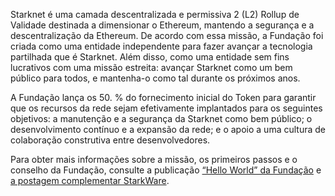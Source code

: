 Starknet é uma camada descentralizada e permissiva 2 (L2) Rollup de Validade destinada a dimensionar o Ethereum, mantendo a segurança e a descentralização da Ethereum. De acordo com essa missão, a Fundação foi criada como uma entidade independente para fazer avançar a tecnologia partilhada que é Starknet. Além disso, como uma entidade sem fins lucrativos com uma missão estreita: avançar Starknet como um bem público para todos, e mantenha-o como tal durante os próximos anos.

A Fundação lança os 50. % do fornecimento inicial do Token para garantir que os recursos da rede sejam efetivamente implantados para os seguintes objetivos: a manutenção e a segurança da Starknet como bem público; o desenvolvimento contínuo e a expansão da rede; e o apoio a uma cultura de colaboração construtiva entre desenvolvedores.

Para obter mais informações sobre a missão, os primeiros passos e o conselho da Fundação, consulte a publicação [“Hello World” da Fundação](https://medium.com/@StarkNet_Foundation/welcome-to-the-world-starknet-foundation-7bd55d5dbc59) e [a postagem complementar StarkWare](https://medium.com/starkware/introducing-the-starknet-foundation-bd4b4379fbb).